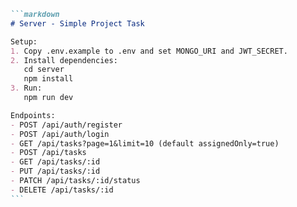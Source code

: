 ````markdown
```markdown
# Server - Simple Project Task

Setup:
1. Copy .env.example to .env and set MONGO_URI and JWT_SECRET.
2. Install dependencies:
   cd server
   npm install
3. Run:
   npm run dev

Endpoints:
- POST /api/auth/register
- POST /api/auth/login
- GET /api/tasks?page=1&limit=10 (default assignedOnly=true)
- POST /api/tasks
- GET /api/tasks/:id
- PUT /api/tasks/:id
- PATCH /api/tasks/:id/status
- DELETE /api/tasks/:id
```
````
